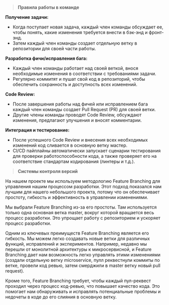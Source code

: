 > **Правила работы в команде**

**Получение задачи:**

- Когда поступает новая задача, каждый член команды обсуждает ее, чтобы понять, какие изменения требуется внести в бэк-энд и фронт-энд. 
- Затем каждый член команды создает отдельную ветку в репозитории для своей части работы.


**Разработка фичи/исправления бага:**

- Каждый член команды работает над своей веткой, внося необходимые изменения в соответствии с требованиями задачи.
- Регулярно коммитят и пушат свой код в репозиторий, чтобы обеспечить сохранность и доступность всех изменений.


**Code Review:**

- После завершения работы над фичей или исправлением бага каждый член команды создает Pull Request (PR) для своей ветки.
- Другие члены команды проводят Code Review, обсуждают изменения, предлагают улучшения и вносят комментарии.


**Интеграция и тестирование:**

- После успешного Code Review и внесения всех необходимых изменений код сливается в основную ветку мастер.
- CI/CD пайплайны автоматически запускает сценарии тестирования для проверки работоспособности кода, а также проверяет его на соответствие стандартам кодирования (линтеры и т.д.).


> **Системы контроля версий**

На нашем проекте мы используем методологию Feature Branching для управления нашим процессом разработки. Этот подход показался нам лучшим для нашего небольшого проекта, потому что он обеспечивает простоту, гибкость и эффективность в управлении изменениями.

Мы выбрали Feature Branching из-за его простоты. Там используется только одна основная ветка master, вокруг которой вращается весь процесс разработки. Это упрощает работу с репозиторием и ускоряет процесс разработки.

Одним из ключевых преимуществ Feature Branching является его гибкость. Мы можем легко создавать новые ветки для различных функций, исправлений и экспериментов. Например, недавно мы перешли от монолитной архитектуры к микросервисной, и Feature Branching дает нам возможность легко управлять этими изменениями (создали отдельную ветку microservice, пулл реквестнули коммиты по ветке, провели код ревью, затем смерджили в master ветку новый pull request).

Кроме того, Feature Branching требует, чтобы каждый пул-реквест проходил через процесс код-ревью, что повышает качество кода. Это помогает нам обнаруживать и исправлять потенциальные проблемы и недочеты в коде до его слияния в основную ветку.

